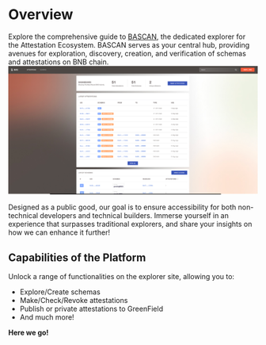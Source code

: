 # Overview

Explore the comprehensive guide to [BASCAN](https://www.bascan.io), the dedicated explorer for the Attestation Ecosystem. BASCAN serves as your central hub, providing avenues for exploration, discovery, creation, and verification of schemas and attestations on BNB chain.
![bascan home page](../figures/bascan_homepage.png)

Designed as a public good, our goal is to ensure accessibility for both non-technical developers and technical builders. Immerse yourself in an experience that surpasses traditional explorers, and share your insights on how we can enhance it further!

## Capabilities of the Platform

Unlock a range of functionalities on the explorer site, allowing you to:

- Explore/Create schemas
- Make/Check/Revoke attestations
- Publish or private attestations to GreenField
- And much more!

**Here we go!**
